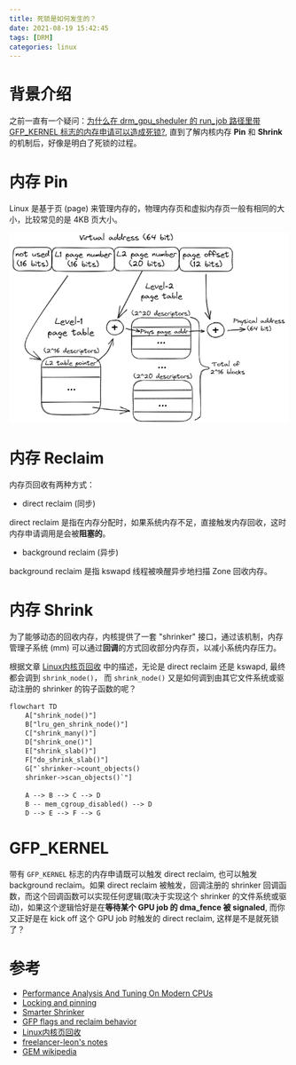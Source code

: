 ```yaml
---
title: 死锁是如何发生的？
date: 2021-08-19 15:42:45
tags: [DRM]
categories: linux
---
```


# 背景介绍

之前一直有一个疑问：[为什么在 drm_gpu_sheduler 的 run_job 路径里带 GFP_KERNEL 标志的内存申请可以造成死锁?](https://www.kernel.org/doc/html/latest/driver-api/dma-buf.html#dma-fence-cross-driver-contract), 直到了解内核内存 **Pin** 和 **Shrink** 的机制后，好像是明白了死锁的过程。

<!--more-->

# 内存 Pin
Linux 是基于页 (page) 来管理内存的，物理内存页和虚拟内存页一般有相同的大小，比较常见的是 4KB 页大小。

![Paging mechanism](/images/mpin/L2PageTables.png)

# 内存 Reclaim

内存页回收有两种方式：
- direct reclaim (同步)

direct reclaim 是指在内存分配时，如果系统内存不足，直接触发内存回收，这时内存申请调用是会被**阻塞的**。

- background reclaim (异步)

background reclaim 是指 kswapd 线程被唤醒异步地扫描 Zone 回收内存。

# 内存 Shrink

为了能够动态的回收内存，内核提供了一套 "shrinker" 接口，通过该机制，内存管理子系统 (mm) 可以通过**回调**的方式回收部分内存页，以减小系统内存压力。

根据文章 [Linux内核页回收](https://blog.csdn.net/weixin_49382066/article/details/130704158) 中的描述，无论是 direct reclaim 还是 kswapd, 最终都会调到 `shrink_node()`， 而 `shrink_node()` 又是如何调到由其它文件系统或驱动注册的 shrinker 的钩子函数的呢？

```mermaid
flowchart TD
    A["shrink_node()"]
    B["lru_gen_shrink_node()"]
    C["shrink_many()"]
    D["shrink_one()"]
    E["shrink_slab()"]
    F["do_shrink_slab()"]
    G["`shrinker->count_objects()
    shrinker->scan_objects()`"]

    A --> B --> C --> D
    B -- mem_cgroup_disabled() --> D
    D --> E --> F --> G
```

# GFP_KERNEL

带有 `GFP_KERNEL` 标志的内存申请既可以触发 direct reclaim, 也可以触发 background reclaim。如果 direct reclaim 被触发，回调注册的 shrinker 回调函数，而这个回调函数可以实现任何逻辑(取决于实现这个 shrinker 的文件系统或驱动)，如果这个逻辑恰好是在**等待某个 GPU job 的 dma_fence 被 signaled**, 而你又正好是在 kick off 这个 GPU job 时触发的 direct reclaim, 这样是不是就死锁了？

# 参考
- [Performance Analysis And Tuning On Modern CPUs](https://weedge.github.io/perf-book-cn/zh/chapters/3-CPU-Microarchitecture/3-7_Virtual_memory_cn.html)
- [Locking and pinning](https://lwn.net/Articles/600502/)
- [Smarter Shrinker](https://tinylab.org/lwn-550463/)
- [GFP flags and reclaim behavior](https://www.kernel.org/doc/html/next/core-api/memory-allocation.html#gfp-flags-and-reclaim-behavior)
- [Linux内核页回收](https://blog.csdn.net/weixin_49382066/article/details/130704158)
- [freelancer-leon's notes](https://github.com/freelancer-leon/notes/blob/master/kernel/graphic/Linux-Graphic.md)
- [GEM wikipedia](https://en.wikipedia.org/wiki/Direct_Rendering_Manager#Graphics_Execution_Manager)

